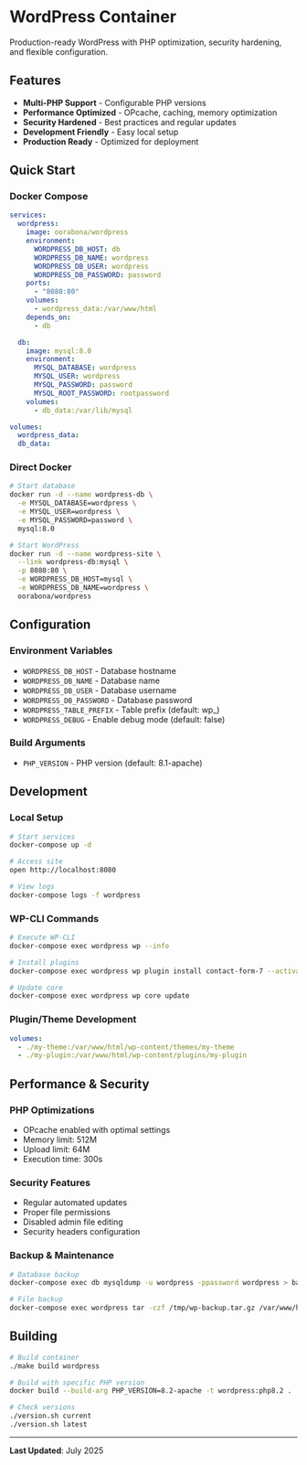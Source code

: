 # WordPress Container

Production-ready WordPress with PHP optimization, security hardening, and flexible configuration.

## Features

- **Multi-PHP Support** - Configurable PHP versions
- **Performance Optimized** - OPcache, caching, memory optimization  
- **Security Hardened** - Best practices and regular updates
- **Development Friendly** - Easy local setup
- **Production Ready** - Optimized for deployment

## Quick Start

### Docker Compose
```yaml
services:
  wordpress:
    image: oorabona/wordpress
    environment:
      WORDPRESS_DB_HOST: db
      WORDPRESS_DB_NAME: wordpress
      WORDPRESS_DB_USER: wordpress
      WORDPRESS_DB_PASSWORD: password
    ports:
      - "8080:80"
    volumes:
      - wordpress_data:/var/www/html
    depends_on:
      - db

  db:
    image: mysql:8.0
    environment:
      MYSQL_DATABASE: wordpress
      MYSQL_USER: wordpress
      MYSQL_PASSWORD: password
      MYSQL_ROOT_PASSWORD: rootpassword
    volumes:
      - db_data:/var/lib/mysql

volumes:
  wordpress_data:
  db_data:
```

### Direct Docker
```bash
# Start database
docker run -d --name wordpress-db \
  -e MYSQL_DATABASE=wordpress \
  -e MYSQL_USER=wordpress \
  -e MYSQL_PASSWORD=password \
  mysql:8.0

# Start WordPress
docker run -d --name wordpress-site \
  --link wordpress-db:mysql \
  -p 8080:80 \
  -e WORDPRESS_DB_HOST=mysql \
  -e WORDPRESS_DB_NAME=wordpress \
  oorabona/wordpress
```

## Configuration

### Environment Variables
- `WORDPRESS_DB_HOST` - Database hostname
- `WORDPRESS_DB_NAME` - Database name  
- `WORDPRESS_DB_USER` - Database username
- `WORDPRESS_DB_PASSWORD` - Database password
- `WORDPRESS_TABLE_PREFIX` - Table prefix (default: wp_)
- `WORDPRESS_DEBUG` - Enable debug mode (default: false)

### Build Arguments
- `PHP_VERSION` - PHP version (default: 8.1-apache)

## Development

### Local Setup
```bash
# Start services
docker-compose up -d

# Access site
open http://localhost:8080

# View logs
docker-compose logs -f wordpress
```

### WP-CLI Commands
```bash
# Execute WP-CLI
docker-compose exec wordpress wp --info

# Install plugins
docker-compose exec wordpress wp plugin install contact-form-7 --activate

# Update core
docker-compose exec wordpress wp core update
```

### Plugin/Theme Development
```yaml
volumes:
  - ./my-theme:/var/www/html/wp-content/themes/my-theme
  - ./my-plugin:/var/www/html/wp-content/plugins/my-plugin
```

## Performance & Security

### PHP Optimizations
- OPcache enabled with optimal settings
- Memory limit: 512M
- Upload limit: 64M  
- Execution time: 300s

### Security Features
- Regular automated updates
- Proper file permissions
- Disabled admin file editing
- Security headers configuration

### Backup & Maintenance
```bash
# Database backup
docker-compose exec db mysqldump -u wordpress -ppassword wordpress > backup.sql

# File backup
docker-compose exec wordpress tar -czf /tmp/wp-backup.tar.gz /var/www/html
```

## Building

```bash
# Build container
./make build wordpress

# Build with specific PHP version
docker build --build-arg PHP_VERSION=8.2-apache -t wordpress:php8.2 .

# Check versions
./version.sh current
./version.sh latest
```

---

**Last Updated**: July 2025
